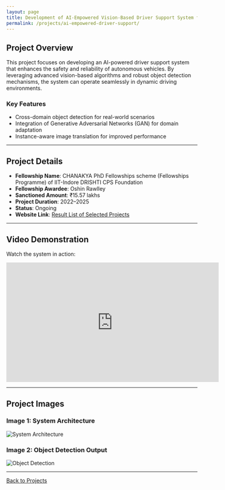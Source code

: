 ```yaml
---
layout: page
title: Development of AI-Empowered Vision-Based Driver Support System for Autonomous Vehicles
permalink: /projects/ai-empowered-driver-support/
---
```




## Project Overview
This project focuses on developing an AI-powered driver support system that enhances the safety and reliability of autonomous vehicles. By leveraging advanced vision-based algorithms and robust object detection mechanisms, the system can operate seamlessly in dynamic driving environments.

### Key Features
- Cross-domain object detection for real-world scenarios
- Integration of Generative Adversarial Networks (GAN) for domain adaptation
- Instance-aware image translation for improved performance

---

## Project Details
- **Fellowship Name**: CHANAKYA PhD Fellowships scheme (Fellowships Programme) of IIT-Indore DRISHTI CPS Foundation
- **Fellowship Awardee**: Oshin Rawlley
- **Sanctioned Amount**: ₹15.57 lakhs
- **Project Duration**: 2022–2025
- **Status**: Ongoing
- **Website Link**: [Result List of Selected Projects](https://drive.google.com/file/d/1EMvWRdc0G1f8RLEaERxDX247xrUP1Bry/view)

---

## Video Demonstration
Watch the system in action:

<iframe width="560" height="315" src="https://www.youtube.com/embed/your-video-id" title="Project Video" frameborder="0" allow="accelerometer; autoplay; clipboard-write; encrypted-media; gyroscope; picture-in-picture" allowfullscreen></iframe>

---

## Project Images
### Image 1: System Architecture
![System Architecture](https://your-image-link.com/system-architecture.jpg)

### Image 2: Object Detection Output
![Object Detection](https://your-image-link.com/object-detection-output.jpg)

---

[Back to Projects](/projects/)
